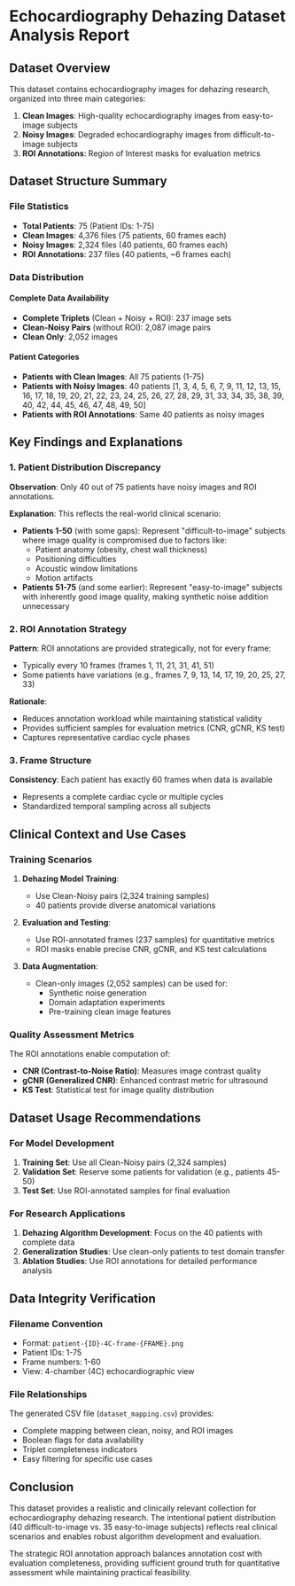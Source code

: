 # Echocardiography Dehazing Dataset Analysis Report

## Dataset Overview

This dataset contains echocardiography images for dehazing research, organized into three main categories:

1. **Clean Images**: High-quality echocardiography images from easy-to-image subjects
2. **Noisy Images**: Degraded echocardiography images from difficult-to-image subjects
3. **ROI Annotations**: Region of Interest masks for evaluation metrics

## Dataset Structure Summary

### File Statistics

- **Total Patients**: 75 (Patient IDs: 1-75)
- **Clean Images**: 4,376 files (75 patients, 60 frames each)
- **Noisy Images**: 2,324 files (40 patients, 60 frames each)
- **ROI Annotations**: 237 files (40 patients, ~6 frames each)

### Data Distribution

#### Complete Data Availability

- **Complete Triplets** (Clean + Noisy + ROI): 237 image sets
- **Clean-Noisy Pairs** (without ROI): 2,087 image pairs
- **Clean Only**: 2,052 images

#### Patient Categories

- **Patients with Clean Images**: All 75 patients (1-75)
- **Patients with Noisy Images**: 40 patients [1, 3, 4, 5, 6, 7, 9, 11, 12, 13, 15, 16, 17, 18, 19, 20, 21, 22, 23, 24, 25, 26, 27, 28, 29, 31, 33, 34, 35, 38, 39, 40, 42, 44, 45, 46, 47, 48, 49, 50]
- **Patients with ROI Annotations**: Same 40 patients as noisy images

## Key Findings and Explanations

### 1. Patient Distribution Discrepancy

**Observation**: Only 40 out of 75 patients have noisy images and ROI annotations.

**Explanation**: This reflects the real-world clinical scenario:

- **Patients 1-50** (with some gaps): Represent "difficult-to-image" subjects where image quality is compromised due to factors like:
  - Patient anatomy (obesity, chest wall thickness)
  - Positioning difficulties
  - Acoustic window limitations
  - Motion artifacts
- **Patients 51-75** (and some earlier): Represent "easy-to-image" subjects with inherently good image quality, making synthetic noise addition unnecessary

### 2. ROI Annotation Strategy

**Pattern**: ROI annotations are provided strategically, not for every frame:

- Typically every 10 frames (frames 1, 11, 21, 31, 41, 51)
- Some patients have variations (e.g., frames 7, 9, 13, 14, 17, 19, 20, 25, 27, 33)

**Rationale**:

- Reduces annotation workload while maintaining statistical validity
- Provides sufficient samples for evaluation metrics (CNR, gCNR, KS test)
- Captures representative cardiac cycle phases

### 3. Frame Structure

**Consistency**: Each patient has exactly 60 frames when data is available

- Represents a complete cardiac cycle or multiple cycles
- Standardized temporal sampling across all subjects

## Clinical Context and Use Cases

### Training Scenarios

1. **Dehazing Model Training**:

   - Use Clean-Noisy pairs (2,324 training samples)
   - 40 patients provide diverse anatomical variations

2. **Evaluation and Testing**:

   - Use ROI-annotated frames (237 samples) for quantitative metrics
   - ROI masks enable precise CNR, gCNR, and KS test calculations

3. **Data Augmentation**:
   - Clean-only images (2,052 samples) can be used for:
     - Synthetic noise generation
     - Domain adaptation experiments
     - Pre-training clean image features

### Quality Assessment Metrics

The ROI annotations enable computation of:

- **CNR (Contrast-to-Noise Ratio)**: Measures image contrast quality
- **gCNR (Generalized CNR)**: Enhanced contrast metric for ultrasound
- **KS Test**: Statistical test for image quality distribution

## Dataset Usage Recommendations

### For Model Development

1. **Training Set**: Use all Clean-Noisy pairs (2,324 samples)
2. **Validation Set**: Reserve some patients for validation (e.g., patients 45-50)
3. **Test Set**: Use ROI-annotated samples for final evaluation

### For Research Applications

1. **Dehazing Algorithm Development**: Focus on the 40 patients with complete data
2. **Generalization Studies**: Use clean-only patients to test domain transfer
3. **Ablation Studies**: Use ROI annotations for detailed performance analysis

## Data Integrity Verification

### Filename Convention

- Format: `patient-{ID}-4C-frame-{FRAME}.png`
- Patient IDs: 1-75
- Frame numbers: 1-60
- View: 4-chamber (4C) echocardiographic view

### File Relationships

The generated CSV file (`dataset_mapping.csv`) provides:

- Complete mapping between clean, noisy, and ROI images
- Boolean flags for data availability
- Triplet completeness indicators
- Easy filtering for specific use cases

## Conclusion

This dataset provides a realistic and clinically relevant collection for echocardiography dehazing research. The intentional patient distribution (40 difficult-to-image vs. 35 easy-to-image subjects) reflects real clinical scenarios and enables robust algorithm development and evaluation.

The strategic ROI annotation approach balances annotation cost with evaluation completeness, providing sufficient ground truth for quantitative assessment while maintaining practical feasibility.
